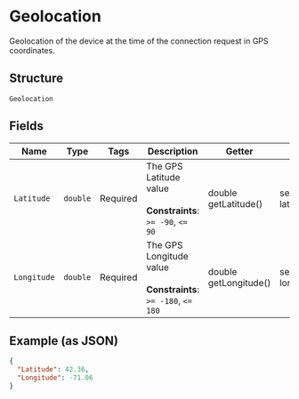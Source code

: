 
# Geolocation

Geolocation of the device at the time of the connection request in GPS coordinates.

## Structure

`Geolocation`

## Fields

| Name | Type | Tags | Description | Getter | Setter |
|  --- | --- | --- | --- | --- | --- |
| `Latitude` | `double` | Required | The GPS Latitude value<br><br>**Constraints**: `>= -90`, `<= 90` | double getLatitude() | setLatitude(double latitude) |
| `Longitude` | `double` | Required | The GPS Longitude value<br><br>**Constraints**: `>= -180`, `<= 180` | double getLongitude() | setLongitude(double longitude) |

## Example (as JSON)

```json
{
  "Latitude": 42.36,
  "Longitude": -71.06
}
```


